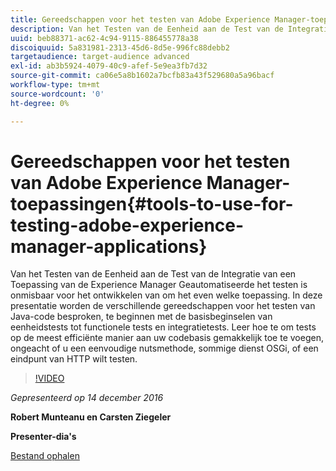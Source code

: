 ```yaml
---
title: Gereedschappen voor het testen van Adobe Experience Manager-toepassingen
description: Van het Testen van de Eenheid aan de Test van de Integratie van een Toepassing van de Experience Manager Geautomatiseerde het testen is onmisbaar voor het ontwikkelen van om het even welke toepassing. In deze presentatie worden de verschillende gereedschappen voor het testen van Java-code besproken, te beginnen met de basisbeginselen van eenheidstests tot functionele tests en integratietests. Leer hoe te om tests op de meest efficiënte manier aan uw codebasis gemakkelijk toe te voegen, ongeacht of u een eenvoudige nutsmethode, sommige dienst OSGi, of een eindpunt van HTTP wilt testen.
uuid: beb88371-ac62-4c94-9115-886455778a38
discoiquuid: 5a831981-2313-45d6-8d5e-996fc88debb2
targetaudience: target-audience advanced
exl-id: ab3b5924-4079-40c9-afef-5e9ea3fb7d32
source-git-commit: ca06e5a8b1602a7bcfb83a43f529680a5a96bacf
workflow-type: tm+mt
source-wordcount: '0'
ht-degree: 0%

---
```


# Gereedschappen voor het testen van Adobe Experience Manager-toepassingen{#tools-to-use-for-testing-adobe-experience-manager-applications}

Van het Testen van de Eenheid aan de Test van de Integratie van een Toepassing van de Experience Manager Geautomatiseerde het testen is onmisbaar voor het ontwikkelen van om het even welke toepassing. In deze presentatie worden de verschillende gereedschappen voor het testen van Java-code besproken, te beginnen met de basisbeginselen van eenheidstests tot functionele tests en integratietests. Leer hoe te om tests op de meest efficiënte manier aan uw codebasis gemakkelijk toe te voegen, ongeacht of u een eenvoudige nutsmethode, sommige dienst OSGi, of een eindpunt van HTTP wilt testen.

>[!VIDEO](https://video.tv.adobe.com/v/19302/?quality=9)

*Gepresenteerd op 14 december 2016*

**Robert Munteanu en Carsten Ziegeler**

**Presenter-dia&#39;s**

[Bestand ophalen](assets/aem-gems-tools-for-testing-12-14-16.pdf)
<!--
[Get back to the Overview](https://helpx.adobe.com/experience-manager/kt/eseminars/gems/aem-index.html)
-->
